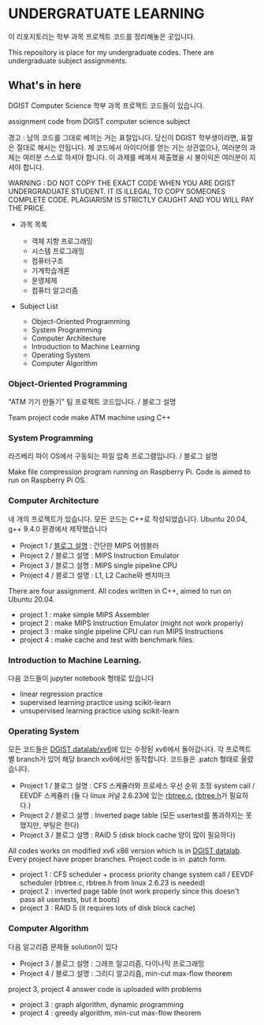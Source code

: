 # UNDERGRATUATE LEARNING

이 리포지토리는 학부 과목 프로젝트 코드를 정리해놓은 곳입니다. 

This repository is place for my undergraduate codes. There are undergraduate subject assignments.

## What's in here

DGIST Computer Science 학부 과목 프로젝트 코드들이 있습니다.

assignment code from DGIST computer science subject

경고 : 남의 코드를 그대로 베끼는 거는 표절입니다. 당신이 DGIST 학부생이라면, 표절은 절대로 해서는 안됩니다. 제 코드에서 아이디어를 얻는 거는 상관없으나, 여러분의 과제는 여러분 스스로 하셔야 합니다. 이 과제를 베껴서 제출했을 시 불이익은 여러분이 지셔야 합니다. 

WARNING : DO NOT COPY THE EXACT CODE WHEN YOU ARE DGIST UNDERGRADUATE STUDENT. IT IS ILLEGAL TO COPY SOMEONES COMPLETE CODE. PLAGIARISM IS STRICTLY CAUGHT AND YOU WILL PAY THE PRICE.

- 과목 목록
  - 객체 지향 프로그래밍
  - 시스템 프로그래밍
  - 컴퓨터구조
  - 기계학습개론
  - 운영체제
  - 컴퓨터 알고리즘

- Subject List
  - Object-Oriented Programming
  - System Programming
  - Computer Architecture
  - Introduction to Machine Learning
  - Operating System
  - Computer Algorithm


### Object-Oriented Programming

"ATM 기기 만들기" 팀 프로젝트 코드입니다. / 블로그 설명

Team project code make ATM machine using C++

### System Programming

라즈베리 파이 OS에서 구동되는 파일 압축 프로그램입니다. / 블로그 설명

Make file compression program running on Raspberry Pi. Code is aimed to run on Raspberry Pi OS.

### Computer Architecture

네 개의 프로젝트가 있습니다. 모든 코드는 C++로 작성되었습니다. Ubuntu 20.04, g++ 9.4.0 환경에서 제작했습니다

- Project 1 / [블로그 설명](https://saychuwho.tistory.com/entry/Undergraduate-ProjectComputer-Architecture-1-Project-1-%EA%B0%84%EB%8B%A8%ED%95%9C-MIPS-Assembler) : 간단한 MIPS 어셈블러
- Project 2 / 블로그 설명 : MIPS Instruction Emulator
- Project 3 / 블로그 설명 : MIPS single pipeline CPU
- Project 4 / 블로그 설명 : L1, L2 Cache와 벤치마크

There are four assignment. All codes written in C++, aimed to run on Ubuntu 20.04.

- project 1 : make simple MIPS Assembler
- project 2 : make MIPS Instruction Emulator (might not work properly)
- project 3 : make single pipeline CPU can run MIPS Instructions
- project 4 : make cache and test with benchmark files. 

### Introduction to Machine Learning.

다음 코드들이 jupyter notebook 형태로 있습니다

- linear regression practice
- supervised learning practice using scikit-learn
- unsupervised learning practice using scikit-learn

### Operating System

모든 코드들은 [DGIST datalab/xv6](https://github.com/dgist-datalab/xv6)에 있는 수정된 xv6에서 돌아갑니다. 각 프로젝트 별 branch가 있어 해당 branch xv6에서만 동작합니다. 코드들은 .patch 형태로 올렸습니다.

- Project 1 / 블로그 설명 : CFS 스케쥴러와 프로세스 우선 순위 조정 system call / EEVDF 스케쥴러 (둘 다 linux 커널 2.6.23에 있는 [rbtree.c](https://github.com/torvalds/linux/blob/v2.6.23/lib/rbtree.c), [rbtree.h](https://github.com/torvalds/linux/blob/v2.6.23/include/linux/rbtree.h)가 필요하다.)
- Project 2 / 블로그 설명 : Inverted page table (모든 usertest를 통과하지는 못했지만, 부팅은 한다)
- Project 3 / 블로그 설명 : RAID 5 (disk block cache 양이 많이 필요하다)

All codes works on modified xv6 x86 version which is in [DGIST datalab](https://github.com/dgist-datalab/xv6). Every project have proper branches. Project code is in .patch form.

- project 1 : CFS scheduler + process priority change system call / EEVDF scheduler (rbtree.c, rbtree.h from linux 2.6.23 is needed)
- project 2 : inverted page table (not work properly since this doesn't pass all usertests, but it boots)
- project 3 : RAID 5 (it requires lots of disk block cache)

### Computer Algorithm

다음 알고리즘 문제들 solution이 있다

- Project 3 / 블로그 설명 : 그래프 알고리즘, 다이나믹 프로그래밍
- Project 4 / 블로그 설명 : 그리디 알고리즘, min-cut max-flow theorem

project 3, project 4 answer code is uploaded with problems

- project 3 : graph algorithm, dynamic programming
- project 4 : greedy algorithm, min-cut max-flow theorem